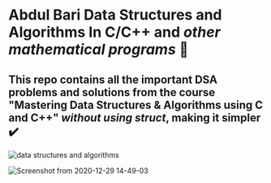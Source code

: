 # Abdul Bari Data Structures and Algorithms In C/C++ and *other mathematical programs* 🤠

## This repo contains all the important DSA problems and solutions from the course "Mastering Data Structures &amp; Algorithms using C and C++" *without using struct*, making it simpler ✔️

![data structures and algorithms](https://user-images.githubusercontent.com/55017730/103276184-dedb7a80-49eb-11eb-85af-7f6ddab54663.gif)

![Screenshot from 2020-12-29 14-49-03](https://user-images.githubusercontent.com/55017730/103273369-27dc0080-49e5-11eb-92d1-54da2b351f5c.png)
